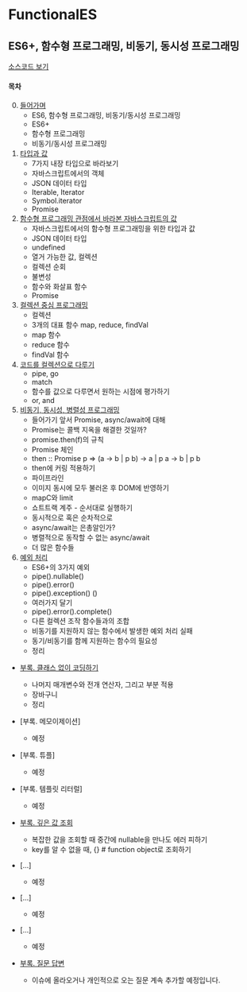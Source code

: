 # FunctionalES

## ES6+, 함수형 프로그래밍, 비동기, 동시성 프로그래밍

[소스코드 보기](https://github.com/Functional-JavaScript/functional.es/tree/master/articles/ES6%2C%20%ED%95%A8%EC%88%98%ED%98%95%20%ED%94%84%EB%A1%9C%EA%B7%B8%EB%9E%98%EB%B0%8D%2C%20%EB%B9%84%EB%8F%99%EA%B8%B0%2C%20%EB%8F%99%EC%8B%9C%EC%84%B1%20%ED%94%84%EB%A1%9C%EA%B7%B8%EB%9E%98%EB%B0%8D/html)

#### 목차

0. [들어가며](https://github.com/Functional-JavaScript/functional.es/blob/master/articles/ES6%2C%20%ED%95%A8%EC%88%98%ED%98%95%20%ED%94%84%EB%A1%9C%EA%B7%B8%EB%9E%98%EB%B0%8D%2C%20%EB%B9%84%EB%8F%99%EA%B8%B0%2C%20%EB%8F%99%EC%8B%9C%EC%84%B1%20%ED%94%84%EB%A1%9C%EA%B7%B8%EB%9E%98%EB%B0%8D/0.%20%EB%93%A4%EC%96%B4%EA%B0%80%EB%A9%B0.md)
    - ES6, 함수형 프로그래밍, 비동기/동시성 프로그래밍
    - ES6+
    - 함수형 프로그래밍
    - 비동기/동시성 프로그래밍
1. [타입과 값](https://github.com/Functional-JavaScript/functional.es/blob/master/articles/ES6%2C%20%ED%95%A8%EC%88%98%ED%98%95%20%ED%94%84%EB%A1%9C%EA%B7%B8%EB%9E%98%EB%B0%8D%2C%20%EB%B9%84%EB%8F%99%EA%B8%B0%2C%20%EB%8F%99%EC%8B%9C%EC%84%B1%20%ED%94%84%EB%A1%9C%EA%B7%B8%EB%9E%98%EB%B0%8D/1.%20%ED%83%80%EC%9E%85%EA%B3%BC%20%EA%B0%92.md)
    - 7가지 내장 타입으로 바라보기
    - 자바스크립트에서의 객체
    - JSON 데이터 타입
    - Iterable, Iterator
    - Symbol.iterator
    - Promise
2. [함수형 프로그래밍 관점에서 바라본 자바스크립트의 값](https://github.com/Functional-JavaScript/functional.es/blob/master/articles/ES6%2C%20%ED%95%A8%EC%88%98%ED%98%95%20%ED%94%84%EB%A1%9C%EA%B7%B8%EB%9E%98%EB%B0%8D%2C%20%EB%B9%84%EB%8F%99%EA%B8%B0%2C%20%EB%8F%99%EC%8B%9C%EC%84%B1%20%ED%94%84%EB%A1%9C%EA%B7%B8%EB%9E%98%EB%B0%8D/2.%20%ED%95%A8%EC%88%98%ED%98%95%20%ED%94%84%EB%A1%9C%EA%B7%B8%EB%9E%98%EB%B0%8D%20%EA%B4%80%EC%A0%90%EC%97%90%EC%84%9C%20%EB%B0%94%EB%9D%BC%EB%B3%B8%20%EC%9E%90%EB%B0%94%EC%8A%A4%ED%81%AC%EB%A6%BD%ED%8A%B8%EC%9D%98%20%EA%B0%92.md)
    - 자바스크립트에서의 함수형 프로그래밍을 위한 타입과 값
    - JSON 데이터 타입
    - undefined
    - 열거 가능한 값, 컬렉션
    - 컬렉션 순회
    - 불변성
    - 함수와 화살표 함수
    - Promise
3. [컬렉션 중심 프로그래밍](https://github.com/Functional-JavaScript/functional.es/blob/master/articles/ES6%2C%20%ED%95%A8%EC%88%98%ED%98%95%20%ED%94%84%EB%A1%9C%EA%B7%B8%EB%9E%98%EB%B0%8D%2C%20%EB%B9%84%EB%8F%99%EA%B8%B0%2C%20%EB%8F%99%EC%8B%9C%EC%84%B1%20%ED%94%84%EB%A1%9C%EA%B7%B8%EB%9E%98%EB%B0%8D/3.%20%EC%BB%AC%EB%A0%89%EC%85%98%20%EC%A4%91%EC%8B%AC%20%ED%94%84%EB%A1%9C%EA%B7%B8%EB%9E%98%EB%B0%8D.md)
    - 컬렉션
    - 3개의 대표 함수 map, reduce, findVal
    - map 함수
    - reduce 함수
    - findVal 함수
4. [코드를 컬렉션으로 다루기](https://github.com/Functional-JavaScript/functional.es/blob/master/articles/ES6%2C%20%ED%95%A8%EC%88%98%ED%98%95%20%ED%94%84%EB%A1%9C%EA%B7%B8%EB%9E%98%EB%B0%8D%2C%20%EB%B9%84%EB%8F%99%EA%B8%B0%2C%20%EB%8F%99%EC%8B%9C%EC%84%B1%20%ED%94%84%EB%A1%9C%EA%B7%B8%EB%9E%98%EB%B0%8D/4.%20%EC%BD%94%EB%93%9C%EB%A5%BC%20%EC%BB%AC%EB%A0%89%EC%85%98%EC%9C%BC%EB%A1%9C%20%EB%8B%A4%EB%A3%A8%EA%B8%B0.md)
    - pipe, go
    - match
    - 함수를 값으로 다루면서 원하는 시점에 평가하기
    - or, and
5. [비동기, 동시성, 병렬성 프로그래밍](https://github.com/Functional-JavaScript/functional.es/blob/master/articles/ES6%2C%20%ED%95%A8%EC%88%98%ED%98%95%20%ED%94%84%EB%A1%9C%EA%B7%B8%EB%9E%98%EB%B0%8D%2C%20%EB%B9%84%EB%8F%99%EA%B8%B0%2C%20%EB%8F%99%EC%8B%9C%EC%84%B1%20%ED%94%84%EB%A1%9C%EA%B7%B8%EB%9E%98%EB%B0%8D/5.%20%EB%B9%84%EB%8F%99%EA%B8%B0%2C%20%EB%8F%99%EC%8B%9C%EC%84%B1%2C%20%EB%B3%91%EB%A0%AC%EC%84%B1%20%ED%94%84%EB%A1%9C%EA%B7%B8%EB%9E%98%EB%B0%8D.md)
    - 들어가기 앞서 Promise, async/await에 대해
    - Promise는 콜백 지옥을 해결한 것일까?
    - promise.then(f)의 규칙
    - Promise 체인
    - then :: Promise p => (a -> b | p b) -> a | p a -> b | p b
    - then에 커링 적용하기
    - 파이프라인
    - 이미지 동시에 모두 불러온 후 DOM에 반영하기
    - mapC와 limit
    - 쇼트트랙 계주 - 순서대로 실행하기
    - 동시적으로 혹은 순차적으로
    - async/await는 은총알인가?
    - 병렬적으로 동작할 수 없는 async/await
    - 더 많은 함수들
6. [예외 처리](https://github.com/Functional-JavaScript/functional.es/blob/master/articles/ES6%2C%20%ED%95%A8%EC%88%98%ED%98%95%20%ED%94%84%EB%A1%9C%EA%B7%B8%EB%9E%98%EB%B0%8D%2C%20%EB%B9%84%EB%8F%99%EA%B8%B0%2C%20%EB%8F%99%EC%8B%9C%EC%84%B1%20%ED%94%84%EB%A1%9C%EA%B7%B8%EB%9E%98%EB%B0%8D/6.%20%EC%98%88%EC%99%B8%20%EC%B2%98%EB%A6%AC.md)
    - ES6+의 3가지 예외
    - pipe().nullable()
    - pipe().error()
    - pipe().exception() ()
    - 여러가지 달기
    - pipe().error().complete()
    - 다른 컬렉션 조작 함수들과의 조합
    - 비동기를 지원하지 않는 함수에서 발생한 예외 처리 실패
    - 동기/비동기를 함께 지원하는 함수의 필요성
    - 정리

- [부록. 클래스 없이 코딩하기](https://github.com/Functional-JavaScript/functional.es/blob/master/articles/ES6%2C%20%ED%95%A8%EC%88%98%ED%98%95%20%ED%94%84%EB%A1%9C%EA%B7%B8%EB%9E%98%EB%B0%8D%2C%20%EB%B9%84%EB%8F%99%EA%B8%B0%2C%20%EB%8F%99%EC%8B%9C%EC%84%B1%20%ED%94%84%EB%A1%9C%EA%B7%B8%EB%9E%98%EB%B0%8D/%EB%B6%80%EB%A1%9D.%20%ED%81%B4%EB%9E%98%EC%8A%A4%20%EC%97%86%EC%9D%B4%20%EC%BD%94%EB%94%A9%ED%95%98%EA%B8%B0.md)
    - 나머지 매개변수와 전개 연산자, 그리고 부분 적용
    - 장바구니
    - 정리

- [부록. 메모이제이션]
    - 예정

- [부록. 튜플]
    - 예정

- [부록. 템플릿 리터럴]
    - 예정

- [부록. 깊은 값 조회](https://github.com/Functional-JavaScript/FunctionalES/blob/master/articles/ES6%2C%20%ED%95%A8%EC%88%98%ED%98%95%20%ED%94%84%EB%A1%9C%EA%B7%B8%EB%9E%98%EB%B0%8D%2C%20%EB%B9%84%EB%8F%99%EA%B8%B0%2C%20%EB%8F%99%EC%8B%9C%EC%84%B1%20%ED%94%84%EB%A1%9C%EA%B7%B8%EB%9E%98%EB%B0%8D/%EB%B6%80%EB%A1%9D.%20%EA%B9%8A%EC%9D%80%20%EA%B0%92%20%EC%A1%B0%ED%9A%8C.md)
    - 복잡한 값을 조회할 때 중간에 nullable을 만나도 에러 피하기
    - key를 알 수 없을 때, {} # function object로 조회하기

- [...]
    - 예정

- [...]
    - 예정

- [...]
    - 예정

- [부록. 질문 답변](https://github.com/Functional-JavaScript/functional.es/blob/master/articles/ES6%2C%20%ED%95%A8%EC%88%98%ED%98%95%20%ED%94%84%EB%A1%9C%EA%B7%B8%EB%9E%98%EB%B0%8D%2C%20%EB%B9%84%EB%8F%99%EA%B8%B0%2C%20%EB%8F%99%EC%8B%9C%EC%84%B1%20%ED%94%84%EB%A1%9C%EA%B7%B8%EB%9E%98%EB%B0%8D/%EB%B6%80%EB%A1%9D.%20%EC%A7%88%EB%AC%B8%20%EB%8B%B5%EB%B3%80.md)
    - 이슈에 올라오거나 개인적으로 오는 질문 계속 추가할 예정입니다.

